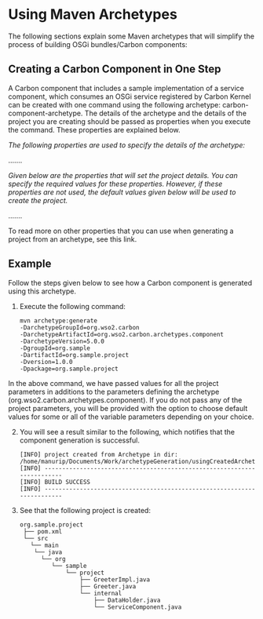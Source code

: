 
# Using Maven Archetypes

The following sections explain some Maven archetypes that will simplify the process of building OSGi bundles/Carbon components:

## Creating a Carbon Component in One Step

A Carbon component that includes a sample implementation of a service component, which consumes an OSGi service registered by Carbon Kernel can be created with one command using the following archetype: carbon-component-archetype. The details of the archetype and the details of the project you are creating should be passed as properties when you execute the command. These properties are explained below.

 *The following properties are used to specify the details of the archetype:*
 
 .......
 
 *Given below are the properties that will set the project details. You can specify the required values for these properties. However, if these properties are not used, the default values given below will be used to create the project.*
 
 .......
 
To read more on other properties that you can use when generating a project from an archetype, see this link. 

## Example 

Follow the steps given below to see how a Carbon component is generated using this archetype.

1. Execute the following command:

       mvn archetype:generate 
       -DarchetypeGroupId=org.wso2.carbon 
       -DarchetypeArtifactId=org.wso2.carbon.archetypes.component
       -DarchetypeVersion=5.0.0  
       -DgroupId=org.sample 
       -DartifactId=org.sample.project 
       -Dversion=1.0.0 
       -Dpackage=org.sample.project
       
 In the above command, we have passed values for all the project parameters in additions to the parameters defining the archetype (org.wso2.carbon.archetypes.component). If you do not pass any of the project parameters, you will be provided with the option to choose default values for some or all of the variable parameters depending on your choice.
 
2. You will see a result similar to the following, which notifies that the component generation is successful.

       [INFO] project created from Archetype in dir:        /home/manurip/Documents/Work/archetypeGeneration/usingCreatedArchetype/temp/org.sample.project
       [INFO] ------------------------------------------------------------------------
       [INFO] BUILD SUCCESS
       [INFO] ------------------------------------------------------------------------ 
       
3. See that the following project is created:

       org.sample.project 
        ├── pom.xml 
        └── src 
          └── main
           └── java
             └── org
                └── sample
                    └── project
                        ├── GreeterImpl.java
                        ├── Greeter.java 
                        └── internal
                            ├── DataHolder.java
                            └── ServiceComponent.java

